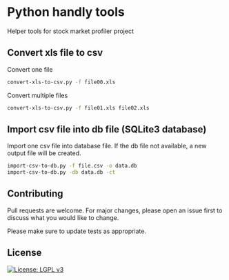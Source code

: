 # Python handly tools

Helper tools for stock market profiler project

## Convert xls file to csv

Convert one file

```bash
convert-xls-to-csv.py -f file00.xls
```

Convert multiple files

```bash
convert-xls-to-csv.py -f file01.xls file02.xls
```

## Import csv file into db file (SQLite3 database)

Import one csv file into database file. If the db file not available, a new output file will be created.

```bash
import-csv-to-db.py -f file.csv -o data.db
import-csv-to-db.py -db data.db -ct
````

## Contributing
Pull requests are welcome. For major changes, please open an issue first to discuss what you would like to change.

Please make sure to update tests as appropriate.

## License
[![License: LGPL v3](https://img.shields.io/badge/License-LGPL%20v3-blue.svg)](https://www.gnu.org/licenses/lgpl-3.0)
